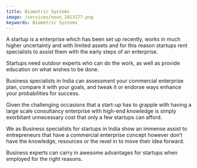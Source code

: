 ```yaml
---
title: Biometric Systems
image: /services/noun_1013177.png
keywords: Biometric Systems
---
```


A startup is a enterprise which has been set up recently, works in much higher uncertainty and with limited assets and for this reason startups rent specialists to assist them with the early steps of an enterprise.

Startups need outdoor experts who can do the work, as well as provide education on what wishes to be done.

Business specialists in India can assessment your commercial enterprise plan, compare it with your goals, and tweak it or endorse ways enhance your probabilities for success.

Given the challenging occasions that a start-up has to grapple with having a large scale consultancy enterprise with high-end knowledge is simply exorbitant unnecessary cost that only a few startups can afford.

We as Business specialists for startups in India show an immense assist to entrepreneurs that have a commercial enterprise concept however don’t have the knowledge, resources or the revel in to move their idea forward.

Business experts can carry in awesome advantages for startups when employed for the right reasons.
